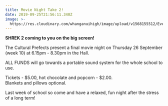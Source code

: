 ```yaml
---
title: Movie Night Take 2!
date: 2019-09-25T21:56:11.340Z
image: >-
  https://res.cloudinary.com/whanganuihigh/image/upload/v1568155512/Events/Shrek_2_small.jpg
---
```

**SHREK 2 coming to you on the big screen!** 

The Cultural Prefects present a final movie night on Thursday 26 September (week 10) at 6.15pm - 8.30pm in the Hall.

ALL FUNDS will go towards a portable sound system for the whole school to use.

Tickets - $5.00, hot chocolate and popcorn - $2.00.\
Blankets and pillows optional.

Last week of school so come and have a relaxed, fun night after the stress of a long term!
